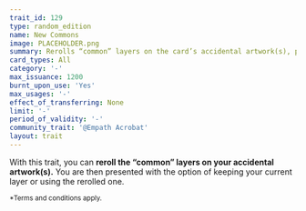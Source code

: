 ```yaml
---
trait_id: 129
type: random_edition
name: New Commons
image: PLACEHOLDER.png
summary: Rerolls “common” layers on the card’s accidental artwork(s), providing the cardholder with two options to choose from for each “common” layer rerolled.
card_types: All
category: '-'
max_issuance: 1200
burnt_upon_use: 'Yes'
max_usages: '-'
effect_of_transferring: None
limit: '-'
period_of_validity: '-'
community_trait: '@Empath Acrobat'
layout: trait
---
```


With this trait, you can **reroll the “common” layers on your accidental artwork(s).** You are then presented with the option of keeping your current layer or using the rerolled one.

<small>*Terms and conditions apply.</small>
